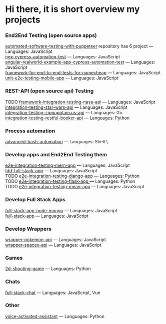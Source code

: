 # Hi there, it is short overview my projects 

### End2End Testing (open source apps)
[automated-software-testing-with-puppeteer](https://github.com/SashaJson/automated-software-testing-with-puppeteer) repository has 6 project — Languages: JavaScript \
[ngx-cypress-automation-test](https://github.com/SashaJson/ngx-cypress-automation-test) — Languages: JavaScript \
[angular-realworld-example-app-cypress-automation-test](https://github.com/SashaJson/angular-realworld-example-app-cypress-automation-test) — Languages: JavaScript \
[framework-for-end-to-end-tests-for-namecheap](https://github.com/SashaJson/end-to-end-tests-for-namecheap) — Languages: JavaScript \
[unit-e2e-testing-mobile-app](https://github.com/SashaJson/unit-e2e-testing-mobile-app) — Languages: JavaScript

### REST-API (open source api) Testing
TODO [framework-integration-testing-nasa-api](https://github.com/SashaJson/integration-testing-nasa-api) — Languages: JavaScript \
[integration-testing-star-wars-api](https://github.com/SashaJson/integration-testing-star-wars-api) — Languages: JavaScript \
[integration-testing-zippopotam.us-api](https://github.com/SashaJson/integration-testing-zippopotam.us-api) — Languages: Go \
[integration-testing-restful-booker-api](https://github.com/SashaJson/integration-testing-restful-booker-api) — Languages: Python

### Process automation
[advanced-bash-automation](https://github.com/SashaJson/advanced-bash-automation) — Languages: Shell \

### Develop apps and End2End Testing them
[e2e-integration-testing-mern-app](https://github.com/SashaJson/e2e-integration-testing-mern-app) — Languages: JavaScript \
[tdd-full-stack-app](https://github.com/SashaJson/tdd-full-stack-app) — Languages: JavaScript \
 TODO [e2e-integration-testing-django-app](https://github.com/SashaJson/e2e-integration-testing-django-app) — Languages: Python \
 TODO [e2e-integration-testing-flask-app ](https://github.com/SashaJson/e2e-integration-testing-flask-app) — Languages: Python \
 TODO [e2e-integration-testing-mean-app](https://github.com/SashaJson/e2e-integration-testing-mean-app) — Languages: JavaScript 

### Develop Full Stack Apps
[full-stack-app-node-mongo](https://github.com/SashaJson/full-stack-app-node-mongo) — Languages: JavaScript \
[full-stack-app](https://github.com/SashaJson/full-stack-app) — Languages: JavaScript 

### Develop Wrappers
[wrapper-pokemon-api](https://github.com/SashaJson/wrapper-pokemon-api) — Languages: JavaScript \
[wrapper-spacex-api](https://github.com/SashaJson/wrapper-spacex-api) — Languages: JavaScript 

### Games
[2d-shooting-game](https://github.com/SashaJson/2d-shooting-game) — Languages: Python 

### Chats
[full-stack-chat](https://github.com/SashaJson/full-stack-chat) — Languages: JavaScript, Vue 

### Other
[voice-activated-assistant](https://github.com/SashaJson/voice-activated-assistant) — Languages: Python 
